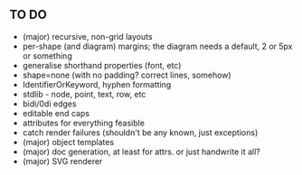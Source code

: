 TO DO
-----

* (major) recursive, non-grid layouts
* per-shape (and diagram) margins; the diagram needs a default, 2 or 5px or something
* generalise shorthand properties (font, etc)
* shape=none (with no padding? correct lines, somehow)
* IdentifierOrKeyword, hyphen formatting
* stdlib - node, point, text, row, etc
* bidi/0di edges
* editable end caps
* attributes for everything feasible
* catch render failures (shouldn't be any known, just exceptions)
* (major) object templates
* (major) doc generation, at least for attrs. or just handwrite it all?
* (major) SVG renderer